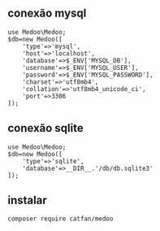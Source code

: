 ## conexão mysql

```
use Medoo\Medoo;
$db=new Medoo([
	'type'=>'mysql',
	'host'=>'localhost',
	'database'=>$_ENV['MYSQL_DB'],
	'username'=>$_ENV['MYSQL_USER'],
	'password'=>$_ENV['MYSQL_PASSWORD'],
	'charset'=>'utf8mb4',
	'collation'=>'utf8mb4_unicode_ci',
	'port'=>3306
]);
```


## conexão sqlite

```
use Medoo\Medoo;
$db=new Medoo([
	'type'=>'sqlite',
	'database'=>__DIR__.'/db/db.sqlite3'
]);
```

## instalar

```
composer require catfan/medoo
```

